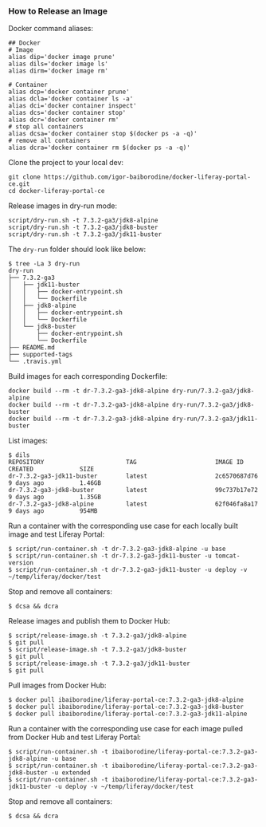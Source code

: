 ### How to Release an Image 

Docker command aliases:
```shell script
## Docker
# Image
alias dip='docker image prune'
alias dils='docker image ls'
alias dirm='docker image rm'

# Container
alias dcp='docker container prune'
alias dcla='docker container ls -a'
alias dci='docker container inspect'
alias dcs='docker container stop'
alias dcr='docker container rm'
# stop all containers
alias dcsa='docker container stop $(docker ps -a -q)'
# remove all containers
alias dcra='docker container rm $(docker ps -a -q)'
```

Clone the project to your local dev:
```shell script
git clone https://github.com/igor-baiborodine/docker-liferay-portal-ce.git
cd docker-liferay-portal-ce
```

Release images in dry-run mode:
```shell script
script/dry-run.sh -t 7.3.2-ga3/jdk8-alpine
script/dry-run.sh -t 7.3.2-ga3/jdk8-buster
script/dry-run.sh -t 7.3.2-ga3/jdk11-buster
```

The `dry-run` folder should look like below:
```shell script
$ tree -La 3 dry-run
dry-run
├── 7.3.2-ga3
│   ├── jdk11-buster
│   │   ├── docker-entrypoint.sh
│   │   └── Dockerfile
│   ├── jdk8-alpine
│   │   ├── docker-entrypoint.sh
│   │   └── Dockerfile
│   └── jdk8-buster
│       ├── docker-entrypoint.sh
│       └── Dockerfile
├── README.md
├── supported-tags
└── .travis.yml
```

Build images for each corresponding Dockerfile:
```shell script
docker build --rm -t dr-7.3.2-ga3-jdk8-alpine dry-run/7.3.2-ga3/jdk8-alpine
docker build --rm -t dr-7.3.2-ga3-jdk8-alpine dry-run/7.3.2-ga3/jdk8-buster
docker build --rm -t dr-7.3.2-ga3-jdk8-alpine dry-run/7.3.2-ga3/jdk11-buster
```

List images:
```shell script
$ dils
REPOSITORY                       TAG                      IMAGE ID            CREATED             SIZE
dr-7.3.2-ga3-jdk11-buster        latest                   2c6570687d76        9 days ago          1.46GB
dr-7.3.2-ga3-jdk8-buster         latest                   99c737b17e72        9 days ago          1.35GB
dr-7.3.2-ga3-jdk8-alpine         latest                   62f046fa8a17        9 days ago          954MB
```

Run a container with the corresponding use case for each locally built image and test Liferay Portal:
```shell script
$ script/run-container.sh -t dr-7.3.2-ga3-jdk8-alpine -u base
$ script/run-container.sh -t dr-7.3.2-ga3-jdk11-buster -u tomcat-version
$ script/run-container.sh -t dr-7.3.2-ga3-jdk11-buster -u deploy -v ~/temp/liferay/docker/test
```

Stop and remove all containers:
```shell script
$ dcsa && dcra
```

Release images and publish them to Docker Hub:
```shell script
$ script/release-image.sh -t 7.3.2-ga3/jdk8-alpine
$ git pull
$ script/release-image.sh -t 7.3.2-ga3/jdk8-buster
$ git pull
$ script/release-image.sh -t 7.3.2-ga3/jdk11-buster
$ git pull
```

Pull images from Docker Hub:
```shell script
$ docker pull ibaiborodine/liferay-portal-ce:7.3.2-ga3-jdk8-alpine
$ docker pull ibaiborodine/liferay-portal-ce:7.3.2-ga3-jdk8-buster
$ docker pull ibaiborodine/liferay-portal-ce:7.3.2-ga3-jdk11-alpine
```

Run a container with the corresponding use case for each image pulled from Docker Hub and test Liferay Portal:
```shell script
$ script/run-container.sh -t ibaiborodine/liferay-portal-ce:7.3.2-ga3-jdk8-alpine -u base
$ script/run-container.sh -t ibaiborodine/liferay-portal-ce:7.3.2-ga3-jdk8-buster -u extended
$ script/run-container.sh -t ibaiborodine/liferay-portal-ce:7.3.2-ga3-jdk11-buster -u deploy -v ~/temp/liferay/docker/test
```

Stop and remove all containers:
```shell script
$ dcsa && dcra
```
